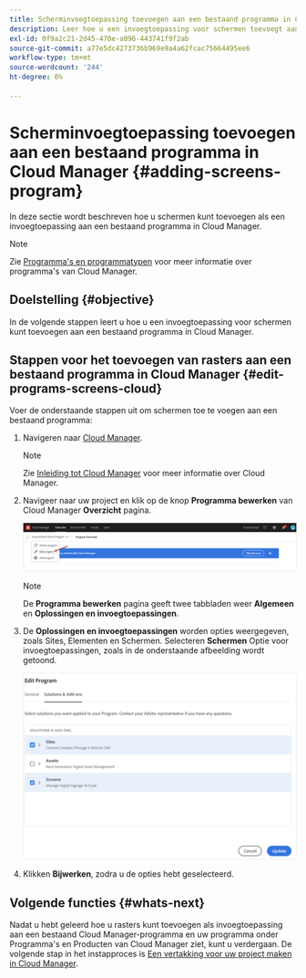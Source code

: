 ```yaml
---
title: Scherminvoegtoepassing toevoegen aan een bestaand programma in Cloud Manager
description: Leer hoe u een invoegtoepassing voor schermen toevoegt aan een bestaand programma in Cloud Manager for Screens as a Cloud Service.
exl-id: 0f9a2c21-2d45-470e-a096-443741f9f2ab
source-git-commit: a77e5dc4273736b969e9a4a62fcac75664495ee6
workflow-type: tm+mt
source-wordcount: '244'
ht-degree: 0%

---
```


# Scherminvoegtoepassing toevoegen aan een bestaand programma in Cloud Manager {#adding-screens-program}

In deze sectie wordt beschreven hoe u schermen kunt toevoegen als een invoegtoepassing aan een bestaand programma in Cloud Manager.

>[!NOTE]
>Zie [Programma&#39;s en programmatypen](https://experienceleague.adobe.com/docs/experience-manager-cloud-service/content/implementing/using-cloud-manager/programs/program-types.html) voor meer informatie over programma&#39;s van Cloud Manager.

## Doelstelling {#objective}

In de volgende stappen leert u hoe u een invoegtoepassing voor schermen kunt toevoegen aan een bestaand programma in Cloud Manager.

## Stappen voor het toevoegen van rasters aan een bestaand programma in Cloud Manager {#edit-programs-screens-cloud}

Voer de onderstaande stappen uit om schermen toe te voegen aan een bestaand programma:

1. Navigeren naar [Cloud Manager](https://my.cloudmanager.adobe.com/).

   >[!NOTE]
   >Zie [Inleiding tot Cloud Manager](https://experienceleague.adobe.com/docs/experience-manager-cloud-service/content/onboarding/journey/cloud-manager.html) voor meer informatie over Cloud Manager.

1. Navigeer naar uw project en klik op de knop **Programma bewerken** van Cloud Manager **Overzicht** pagina.

   ![afbeelding](/help/screens-cloud/assets/onboarding/add-onexisting1.png)

   >[!NOTE]
   >De **Programma bewerken** pagina geeft twee tabbladen weer **Algemeen** en **Oplossingen en invoegtoepassingen**.

1. De **Oplossingen en invoegtoepassingen** worden opties weergegeven, zoals Sites, Elementen en Schermen. Selecteren **Schermen** Optie voor invoegtoepassingen, zoals in de onderstaande afbeelding wordt getoond.

   ![afbeelding](/help/screens-cloud/assets/onboarding/add-onexisting2.png)

1. Klikken **Bijwerken**, zodra u de opties hebt geselecteerd.

## Volgende functies {#whats-next}

Nadat u hebt geleerd hoe u rasters kunt toevoegen als invoegtoepassing aan een bestaand Cloud Manager-programma en uw programma onder Programma&#39;s en Producten van Cloud Manager ziet, kunt u verdergaan. De volgende stap in het instapproces is [Een vertakking voor uw project maken in Cloud Manager](/help/screens-cloud/onboarding-screens-cloud/creating-a-branch.md).
